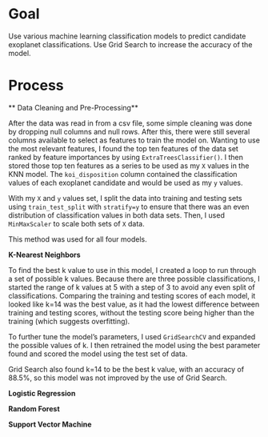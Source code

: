 # Goal

Use various machine learning classification models to predict candidate exoplanet classifications. Use Grid Search to increase the accuracy of the model. 

# Process

** Data Cleaning and Pre-Processing**

After the data was read in from a csv file, some simple cleaning was done by dropping null columns and null rows. After this, there were still several columns available to select as features to train the model on. Wanting to use the most relevant features, I found the top ten features of the data set ranked by feature importances by using `ExtraTreesClassifier()`. I then stored those top ten features as a series to be used as my `X` values in the KNN model. The `koi_disposition` column contained the classification values of each exoplanet candidate and would be used as my `y` values. 

With my `X` and `y` values set, I split the data into training and testing sets using `train_test_split` with `stratify=y` to ensure that there was an even distribution of classification values in both data sets. Then, I used `MinMaxScaler` to scale both sets of `X` data.

This method was used for all four models.

**K-Nearest Neighbors**

To find the best k value to use in this model, I created a loop to run through a set of possible k values. Because there are three possible classifications, I started the range of k values at 5 with a step of 3 to avoid any even split of classifications. Comparing the training and testing scores of each model, it looked like k=14 was the best value, as it had the lowest difference between training and testing scores, without the testing score being higher than the training (which suggests overfitting).

To further tune the model’s parameters, I used `GridSearchCV` and expanded the possible values of k. I then retrained the model using the best parameter found and scored the model using the test set of data. 

Grid Search also found k=14 to be the best k value, with an accuracy of 88.5%, so this model was not improved by the use of Grid Search.

**Logistic Regression**

**Random Forest**

**Support Vector Machine**
